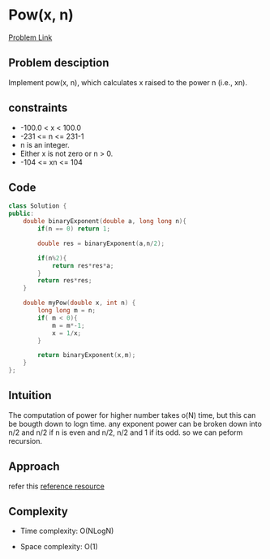 # Pow(x, n)
[Problem Link](https://leetcode.com/problems/powx-n/description/)

## Problem desciption 
Implement pow(x, n), which calculates x raised to the power n (i.e., xn).


## constraints
* -100.0 < x < 100.0
* -231 <= n <= 231-1
* n is an integer.
* Either x is not zero or n > 0.
* -104 <= xn <= 104

## Code
```cpp
class Solution {
public:
    double binaryExponent(double a, long long n){
        if(n == 0) return 1;

        double res = binaryExponent(a,n/2);

        if(n%2){
            return res*res*a;
        }
        return res*res;
    }

    double myPow(double x, int n) {
        long long m = n;
        if( m < 0){
            m = m*-1;
            x = 1/x;
        }

        return binaryExponent(x,m);
    }
};
```

## Intuition
The computation of power for higher number takes o(N) time, but this can be bougth down to logn time.
any exponent power can be broken down into n/2 and n/2 if n is even and n/2, n/2 and 1 if its odd. so we can peform recursion.      

## Approach
refer this [reference resource](https://cp-algorithms.com/algebra/binary-exp.html)

## Complexity
- Time complexity: O(NLogN)


- Space complexity: O(1)
